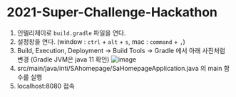 # 2021-Super-Challenge-Hackathon

1. 인텔리제이로 `build.gradle` 파일을 연다.
2. 설정창을 연다. (window : `ctrl` + `alt` + `s`, mac : `command` + `,`) 
3. Build, Execution, Deployment -> Build Tools -> Gradle 에서 아래 사진처럼 변경
(Gradle JVM은 java 11 확인)
![image](https://user-images.githubusercontent.com/53253189/104988648-fd1d1f00-5a5b-11eb-8ece-30ecb68cc9bd.png)
4. src/main/java/inti/SAhomepage/SaHomepageApplication.java 의 main 함수를 실행
5. localhost:8080 접속
